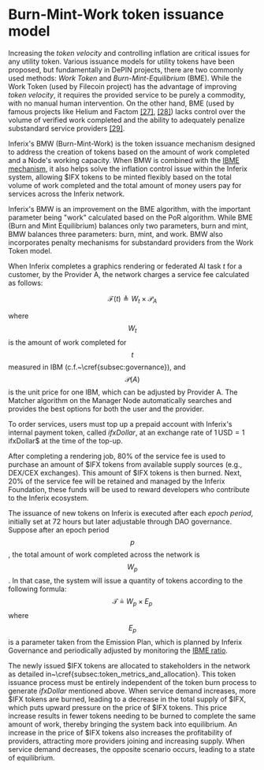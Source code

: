 # Burn-Mint-Work token issuance model

Increasing the _token velocity_ and controlling inflation are critical issues for any utility token. Various issuance models for utility tokens have been proposed, but fundamentally in DePIN projects, there are two commonly used methods: _Work Token_ and _Burn-Mint-Equilibrium_ (BME). While the Work Token (used by Filecoin project) has the advantage of improving _token velocity_, it requires the provided service to be purely a commodity, with no manual human intervention. On the other hand, BME (used by famous projects like Helium and Factom [[27]](/inferix-whitepaper/references.md#27), [[28]](/inferix-whitepaper/references.md#28)) lacks control over the volume of verified work completed and the ability to adequately penalize substandard service providers [[29]](/inferix-whitepaper/references.md#29).

Inferix's BMW (Burn-Mint-Work) is the token issuance mechanism designed to address the creation of tokens based on the amount of work completed and a Node's working capacity. When BMW is combined with the [IBME mechanism](/inferix-whitepaper/economic-model/inferix-bench-and-ibme/ibme.md), it also helps solve the inflation control issue within the Inferix system, allowing \$IFX tokens to be minted flexibly based on the total volume of work completed and the total amount of money users pay for services across the Inferix network.

Inferix's BMW is an improvement on the BME algorithm, with the important parameter being "work" calculated based on the PoR algorithm. While BME (Burn and Mint Equilibrium) balances only two parameters, burn and mint, BMW balances three parameters: burn, mint, and work. BMW also incorporates penalty mechanisms for substandard providers from the Work Token model.

When Inferix completes a graphics rendering or federated AI task $t$ for a customer, by the Provider A, the network charges a service fee calculated as follows:

$$
    \mathcal{F}\left(t\right) \triangleq W_{t} \times \mathcal{P}_{A}
$$

where $$W_t$$ is the amount of work completed for $$t$$ measured in IBM (c.f.~\cref{subsec:governance}), and $$\mathcal{P}\left(A\right)$$ is the unit price for one IBM, which can be adjusted by Provider A. The Matcher algorithm on the Manager Node automatically searches and provides the best options for both the user and the provider.

To order services, users must top up a prepaid account with Inferix's internal payment token, called _ifxDollar_, at an exchange rate of $1 \, \text{USD} = 1 \, \text{ifxDollar}$$ at the time of the top-up.
    
After completing a rendering job, 80\% of the service fee is used to purchase an amount of \$IFX tokens from available supply sources (e.g., DEX/CEX exchanges). This amount of \$IFX tokens is then burned. Next, 20\% of the service fee will be retained and managed by the Inferix Foundation, these funds will be used to reward developers who contribute to the Inferix ecosystem.
    
The issuance of new tokens on Inferix is executed after each _epoch period_, initially set at 72 hours but later adjustable through DAO governance. Suppose after an epoch period $$p$$, the total amount of work completed across the network is $$W_p$$. In that case, the system will issue a quantity of tokens according to the following formula:
$$
\mathcal{T} \triangleq W_p \times E_p
$$
where $$E_p$$ is a parameter taken from the Emission Plan, which is planned by Inferix Governance and periodically adjusted by monitoring the [IBME ratio](/inferix-whitepaper/economic-model/governance.md).
    
The newly issued \$IFX tokens are allocated to stakeholders in the network as detailed in~\cref{subsec:token_metrics_and_allocation}. This token issuance process must be entirely independent of the token burn process to generate _ifxDollar_ mentioned above. When service demand increases, more \$IFX tokens are burned, leading to a decrease in the total supply of \$IFX, which puts upward pressure on the price of \$IFX tokens. This price increase results in fewer tokens needing to be burned to complete the same amount of work, thereby bringing the system back into equilibrium. An increase in the price of \$IFX tokens also increases the profitability of providers, attracting more providers joining and increasing supply. When service demand decreases, the opposite scenario occurs, leading to a state of equilibrium.